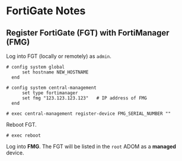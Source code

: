 # FortiGate Notes

## Register FortiGate (FGT) with FortiManager (FMG)
Log into FGT (locally or remotely) as `admin`.

```
# config system global
	  set hostname NEW_HOSTNAME
  end

# config system central-management
      set type fortimanager
	  set fmg "123.123.123.123"   # IP address of FMG
  end
  
# exec central-management register-device FMG_SERIAL_NUMBER ""
```

Reboot FGT.
```
# exec reboot
```

Log into **FMG**. The FGT will be listed in the `root` ADOM as a **managed** device.